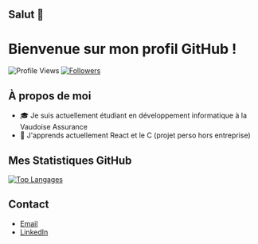 ## Salut 👋
# Bienvenue sur mon profil GitHub !

![Profile Views](https://komarev.com/ghpvc/?username=BERTHETquentin&color=brightgreen)
[![Followers](https://img.shields.io/github/followers/BERTHETquentin?style=social)](https://github.com/BERTHETquentin?tab=followers)

## À propos de moi
- 🎓 Je suis actuellement étudiant en développement informatique à la Vaudoise Assurance
- 🌱 J'apprends actuellement React et le C (projet perso hors entreprise)

## Mes Statistiques GitHub

[![Top Langages](https://github-readme-stats.vercel.app/api/top-langs/?username=BERTHETquentin&layout=compact&theme=radical)](https://github.com/anuraghazra/github-readme-stats)

## Contact

- [Email](mailto:quentin@berthet.ch)
- [LinkedIn](https://www.linkedin.com/in/quentin-berthet/)


